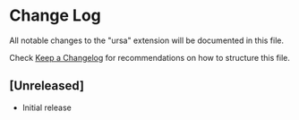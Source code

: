 # Change Log

All notable changes to the "ursa" extension will be documented in this file.

Check [Keep a Changelog](http://keepachangelog.com/) for recommendations on how to structure this file.

## [Unreleased]

- Initial release
